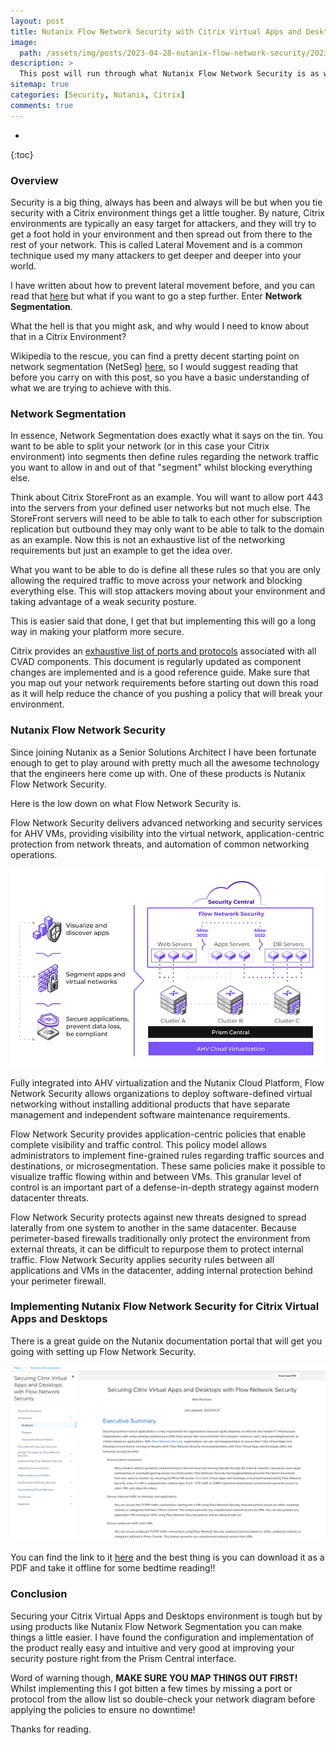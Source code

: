 ```yaml
---
layout: post
title: Nutanix Flow Network Security with Citrix Virtual Apps and Desktops
image: 
  path: /assets/img/posts/2023-04-28-nutanix-flow-network-security/2023-04-28-nutanix-flow-network-security.png
description: >
  This post will run through what Nutanix Flow Network Security is as well as steps that you could take to secure your Citrix Virtual Apps and Desktops environment using network segmentation.<br/><br/>This post is meant as a starting point and will give you a good understanding of what Nutanix Flow Network Security is as well as how to start out implementing it. 
sitemap: true
categories: [Security, Nutanix, Citrix]
comments: true
---
```

* 
{:toc}

### Overview

Security is a big thing, always has been and always will be but when you tie security with a Citrix environment things get a little tougher. By nature, Citrix environments are typically an easy target for attackers, and they will try to get a foot hold in your environment and then spread out from there to the rest of your network. This is called Lateral Movement and is a common technique used my many attackers to get deeper and deeper into your world.

I have written about how to prevent lateral movement before, and you can read that [here]([LINK](https://bretty.me.uk/blog/security/vda/citrix/2022-07-19-secure-lateral-movement/)) but what if you want to go a step further. Enter **Network Segmentation**.

What the hell is that you might ask, and why would I need to know about that in a Citrix Environment?

Wikipedia to the rescue, you can find a pretty decent starting point on network segmentation (NetSeg) [here](https://en.wikipedia.org/wiki/Network_segmentation), so I would suggest reading that before you carry on with this post, so you have a basic understanding of what we are trying to achieve with this.

### Network Segmentation

In essence, Network Segmentation does exactly what it says on the tin. You want to be able to split your network (or in this case your Citrix environment) into segments then define rules regarding the network traffic you want to allow in and out of that "segment" whilst blocking everything else.

Think about Citrix StoreFront as an example. You will want to allow port 443 into the servers from your defined user networks but not much else. The StoreFront servers will need to be able to talk to each other for subscription replication but outbound they may only want to be able to talk to the domain as an example. Now this is not an exhaustive list of the networking requirements but just an example to get the idea over.

What you want to be able to do is define all these rules so that you are only allowing the required traffic to move across your network and blocking everything else. This will stop attackers moving about your environment and taking advantage of a weak security posture. 

This is easier said that done, I get that but implementing this will go a long way in making your platform more secure.

Citrix provides an [exhaustive list of ports and protocols](https://docs.citrix.com/en-us/tech-zone/build/tech-papers/citrix-communication-ports.html) associated with all CVAD components. This document is regularly updated as component changes are implemented and is a good reference guide. Make sure that you map out your network requirements before starting out down this road as it will help reduce the chance of you pushing a policy that will break your environment.

### Nutanix Flow Network Security

Since joining Nutanix as a Senior Solutions Architect I have been fortunate enough to get to play around with pretty much all the awesome technology that the engineers here come up with. One of these products is Nutanix Flow Network Security.

Here is the low down on what Flow Network Security is.

Flow Network Security delivers advanced networking and security services for AHV VMs, providing visibility into the virtual network, application-centric protection from network threats, and automation of common networking operations.

![](/assets/img/posts/2023-04-28-nutanix-flow-network-security/01.png)

Fully integrated into AHV virtualization and the Nutanix Cloud Platform, Flow Network Security allows organizations to deploy software-defined virtual networking without installing additional products that have separate management and independent software maintenance requirements.

Flow Network Security provides application-centric policies that enable complete visibility and traffic control. This policy model allows administrators to implement fine-grained rules regarding traffic sources and destinations, or microsegmentation. These same policies make it possible to visualize traffic flowing within and between VMs. This granular level of control is an important part of a defense-in-depth strategy against modern datacenter threats.

Flow Network Security protects against new threats designed to spread laterally from one system to another in the same datacenter. Because perimeter-based firewalls traditionally only protect the environment from external threats, it can be difficult to repurpose them to protect internal traffic. Flow Network Security applies security rules between all applications and VMs in the datacenter, adding internal protection behind your perimeter firewall.

### Implementing Nutanix Flow Network Security for Citrix Virtual Apps and Desktops

There is a great guide on the Nutanix documentation portal that will get you going with setting up Flow Network Security.

![](/assets/img/posts/2023-04-28-nutanix-flow-network-security/02.png)

You can find the link to it [here](https://portal.nutanix.com/page/documents/solutions/details?targetId=BP-2125-Citrix-Virtual-Apps-and-Desktops-with-Flow:BP-2125-Citrix-Virtual-Apps-and-Desktops-with-Flow) and the best thing is you can download it as a PDF and take it offline for some bedtime reading!!

### Conclusion

Securing your Citrix Virtual Apps and Desktops environment is tough but by using products like Nutanix Flow Network Segmentation you can make things a little easier.  I have found the configuration and implementation of the product really easy and intuitive and very good at improving your security posture right from the Prism Central interface.

Word of warning though, **MAKE SURE YOU MAP THINGS OUT FIRST!** Whilst implementing this I got bitten a few times by missing a port or protocol from the allow list so double-check your network diagram before applying the policies to ensure no downtime!

Thanks for reading.